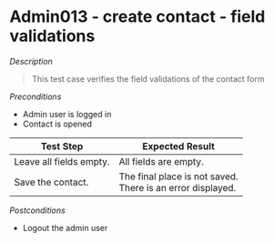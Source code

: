 # Admin013 - create contact - field validations

*Description*
>This test case verifies the field validations of the contact form


*Preconditions*
* Admin user is logged in
* Contact is opened

|Test Step|Expected Result|
|---------|---------------|
|Leave all fields empty.|All fields are empty.|
|Save the contact.|The final place is not saved.<br>There is an error displayed.|

*Postconditions*
* Logout the admin user
